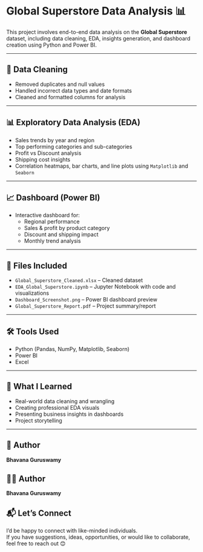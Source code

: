 # Global Superstore Data Analysis 📊

This project involves end-to-end data analysis on the **Global Superstore** dataset, including data cleaning, EDA, insights generation, and dashboard creation using Python and Power BI.

---

## 🧹 Data Cleaning
- Removed duplicates and null values
- Handled incorrect data types and date formats
- Cleaned and formatted columns for analysis

---

## 📊 Exploratory Data Analysis (EDA)
- Sales trends by year and region
- Top performing categories and sub-categories
- Profit vs Discount analysis
- Shipping cost insights
- Correlation heatmaps, bar charts, and line plots using `Matplotlib` and `Seaborn`

---

## 📈 Dashboard (Power BI)
- Interactive dashboard for:
  - Regional performance
  - Sales & profit by product category
  - Discount and shipping impact
  - Monthly trend analysis

---

## 📁 Files Included
- `Global_Superstore_Cleaned.xlsx` – Cleaned dataset
- `EDA_Global_Superstore.ipynb` – Jupyter Notebook with code and visualizations
- `Dashboard_Screenshot.png` – Power BI dashboard preview
- `Global_Superstore_Report.pdf` – Project summary/report

---

## 🛠 Tools Used
- Python (Pandas, NumPy, Matplotlib, Seaborn)
- Power BI
- Excel

---

## 🚀 What I Learned
- Real-world data cleaning and wrangling
- Creating professional EDA visuals
- Presenting business insights in dashboards
- Project storytelling

---

## 📌 Author

**Bhavana Guruswamy**


## 👩‍💻 Author  
**Bhavana Guruswamy**


## 📬 Let’s Connect  
I’d be happy to connect with like-minded individuals.  
If you have suggestions, ideas, opportunities, or would like to collaborate, feel free to reach out 😊
